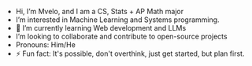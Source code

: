 - Hi, I’m Mvelo, and I am a CS, Stats + AP Math major
- I’m interested in Machine Learning and Systems programming.
- 🌱 I’m currently learning Web development and LLMs
- I’m looking to collaborate and contribute to open-source projects
- Pronouns: Him/He
- ⚡ Fun fact: It's possible, don't overthink, just get started, but plan first.


